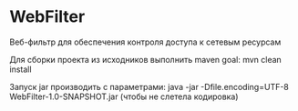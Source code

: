 # WebFilter
Веб-фильтр для обеспечения контроля доступа к сетевым ресурсам

Для сборки проекта из исходников выполнить maven goal: mvn clean install

Запуск jar производить с параметрами: java -jar -Dfile.encoding=UTF-8 WebFilter-1.0-SNAPSHOT.jar (чтобы не слетела кодировка)
